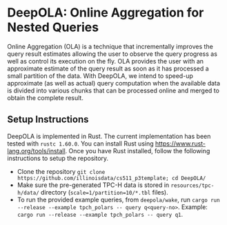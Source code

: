 # DeepOLA: Online Aggregation for Nested Queries
Online Aggregation (OLA) is a technique that incrementally improves the query result estimates allowing the user to observe the query progress as well as control its execution on the fly. OLA provides the user with an approximate estimate of the query result as soon as it has processed a small partition of the data. With DeepOLA, we intend to speed-up approximate (as well as actual) query computation when the available data is divided into various chunks that can be processed online and merged to obtain the complete result.

## Setup Instructions
DeepOLA is implemented in Rust. The current implementation has been tested with `rustc 1.60.0`. You can install Rust using https://www.rust-lang.org/tools/install. Once you have Rust installed, follow the following instructions to setup the repository.
- Clone the repository
`git clone https://github.com/illinoisdata/cs511_p3template; cd DeepOLA/`
- Make sure the pre-generated TPC-H data is stored in `resources/tpc-h/data/` directory (`scale=1/partition=10/*.tbl` files).
- To run the provided example queries, from `deepola/wake`, run `cargo run --release --example tpch_polars -- query q<query-no>`. Example: `cargo run --release --example tpch_polars -- query q1`.

